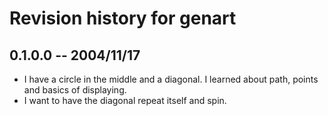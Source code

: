 # Revision history for genart

## 0.1.0.0 -- 2004/11/17

* I have a circle in the middle and a diagonal. I learned 
about path, points and basics of displaying.
* I want to have the diagonal repeat itself and spin.
